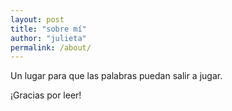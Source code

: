 ```yaml
---
layout: post
title: "sobre mí"
author: "julieta"
permalink: /about/
---
```


Un lugar para que las palabras puedan salir a jugar.

¡Gracias por leer!
